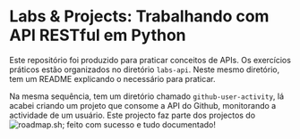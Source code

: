 # Labs & Projects: Trabalhando com API RESTful em Python

Este repositório foi produzido para praticar conceitos de APIs. Os exercícios práticos estão organizados no diretório `labs-api`. Neste mesmo diretório, tem um README explicando o necessário para praticar.

Na mesma sequência, tem um diretório chamado `github-user-activity`, lá acabei criando um projeto que consome a API do Github, monitorando a actividade de um usuário. Este projecto faz parte dos projectos do ![roadmap.sh](https://roadmap.sh/projects/github-user-activity); feito com sucesso e tudo documentado!
